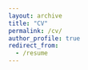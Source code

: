 ```yaml
---
layout: archive
title: "CV"
permalink: /cv/
author_profile: true
redirect_from:
  - /resume
---
```


<div id="adobe-dc-view" style="height: 1000px; width: 1000px; max-width:100vw"></div>
<script src="https://documentcloud.adobe.com/view-sdk/main.js"></script>
<script type="text/javascript">
	document.addEventListener("adobe_dc_view_sdk.ready", function(){ 
		var adobeDCView = new AdobeDC.View({clientId: "00e8dfd81d9d4116ae43565b4f26e6aa", divId: "adobe-dc-view"});
		adobeDCView.previewFile({
			content:{location: {url: "https://dgkontopoulos.io/cv_Kontopoulos_DG.pdf"}},
			metaData:{fileName: "cv_Kontopoulos_DG.pdf"}
		}, {embedMode: "SIZED_CONTAINER"});
	});
</script>
